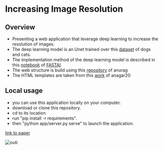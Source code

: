 # Increasing Image Resolution

## Overview 

- Presenting a web application that leverage deep learning to increase the resolution of images.
- The deep learning model is an Unet trained over this [dataset](https://www.robots.ox.ac.uk/~vgg/data/pets/) of dogs and cats.
- The implementation method of the deep learning model is described in this [notebook](https://github.com/fastai/course-v3/blob/master/nbs/dl1/lesson7-superres.ipynb) of [FASTAI](https://www.fast.ai/).
- The web structure is build using this [repository](https://github.com/feiwu77777/fastai-v3) of anurag
- The HTML templates are taken from this [work](https://github.com/anagar20/Resnet-Image-Classification-Flask-App) of anagar20

## Local usage

- you can use this application locally on your computer.
- download or clone this repository.
- cd to its location
- run "pip install -r requirements". 
- then "python app/server.py serve" to launch the application.


[link to paper](https://arxiv.org/abs/1612.04402)

![outi](https://user-images.githubusercontent.com/34350063/49852875-4ed83180-fe20-11e8-83d0-792d275331e1.jpg)
